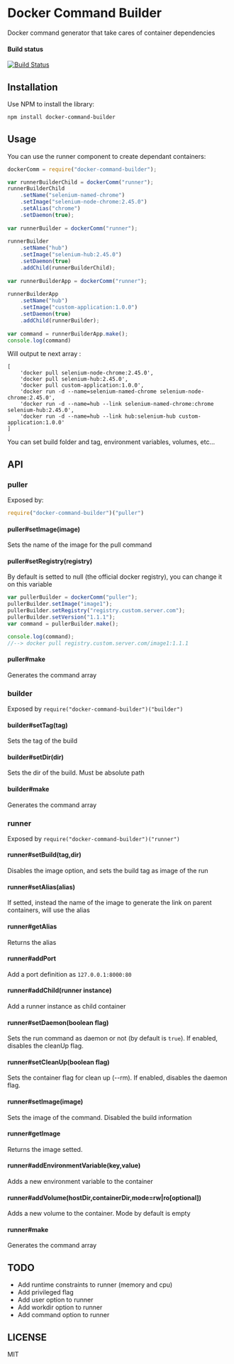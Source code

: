 # Docker Command Builder

Docker command generator that take cares of container dependencies

#### Build status

[![Build Status](https://travis-ci.org/urodoz/docker-command-builder.svg?branch=master)](https://travis-ci.org/urodoz/docker-command-builder)

## Installation

Use NPM to install the library:

```bash
npm install docker-command-builder
```
    
## Usage

You can use the runner component to create dependant containers:

```javascript
dockerComm = require("docker-command-builder");

var runnerBuilderChild = dockerComm("runner");
runnerBuilderChild
    .setName("selenium-named-chrome")
    .setImage("selenium-node-chrome:2.45.0")
    .setAlias("chrome")
    .setDaemon(true);
    
var runnerBuilder = dockerComm("runner");
    
runnerBuilder
    .setName("hub")
    .setImage("selenium-hub:2.45.0")
    .setDaemon(true)
    .addChild(runnerBuilderChild);
        
var runnerBuilderApp = dockerComm("runner");
    
runnerBuilderApp
    .setName("hub")
    .setImage("custom-application:1.0.0")
    .setDaemon(true)
    .addChild(runnerBuilder);
    
var command = runnerBuilderApp.make();
console.log(command)
```

Will output te next array :

    [
        'docker pull selenium-node-chrome:2.45.0',
        'docker pull selenium-hub:2.45.0',
        'docker pull custom-application:1.0.0',
        'docker run -d --name=selenium-named-chrome selenium-node-chrome:2.45.0',
        'docker run -d --name=hub --link selenium-named-chrome:chrome selenium-hub:2.45.0',
        'docker run -d --name=hub --link hub:selenium-hub custom-application:1.0.0'
    ]
    
You can set build folder and tag, environment variables, volumes, etc...

## API

### puller

Exposed by:

```javascript
require("docker-command-builder")("puller")
```

#### puller#setImage(image)

Sets the name of the image for the pull command

#### puller#setRegistry(registry)

By default is setted to null (the official docker registry), you can change it on this variable

```javascript
var pullerBuilder = dockerComm("puller");
pullerBuilder.setImage("image1");
pullerBuilder.setRegistry("registry.custom.server.com");
pullerBuilder.setVersion("1.1.1");
var command = pullerBuilder.make();

console.log(command);
//--> docker pull registry.custom.server.com/image1:1.1.1
```

#### puller#make

Generates the command array

### builder

Exposed by ```require("docker-command-builder")("builder")```

#### builder#setTag(tag)

Sets the tag of the build

#### builder#setDir(dir)

Sets the dir of the build. Must be absolute path

#### builder#make

Generates the command array

### runner

Exposed by ```require("docker-command-builder")("runner")```

#### runner#setBuild(tag,dir)

Disables the image option, and sets the build tag as image of the run

#### runner#setAlias(alias)

If setted, instead the name of the image to generate the link on parent containers, will use the alias

#### runner#getAlias

Returns the alias

#### runner#addPort

Add a port definition as ```127.0.0.1:8000:80```

#### runner#addChild(runner instance)

Add a runner instance as child container

#### runner#setDaemon(boolean flag)

Sets the run command as daemon or not (by default is ```true```). If enabled, disables the cleanUp flag.

#### runner#setCleanUp(boolean flag)

Sets the container flag for clean up (--rm). If enabled, disables the daemon flag.

#### runner#setImage(image)

Sets the image of the command. Disabled the build information

#### runner#getImage

Returns the image setted.

#### runner#addEnvironmentVariable(key,value)

Adds a new environment variable to the container

#### runner#addVolume(hostDir,containerDir,mode=rw|ro[optional])

Adds a new volume to the container. Mode by default is empty

#### runner#make

Generates the command array

## TODO

* Add runtime constraints to runner (memory and cpu)
* Add privileged flag
* Add user option to runner
* Add workdir option to runner
* Add command option to runner

## LICENSE 

MIT

